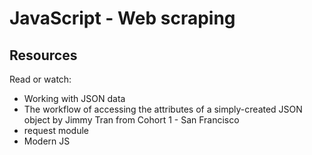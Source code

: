 # JavaScript - Web scraping

## Resources
Read or watch:

- Working with JSON data
- The workflow of accessing the attributes of a simply-created JSON object by Jimmy Tran from Cohort 1 - San Francisco
- request module
- Modern JS
